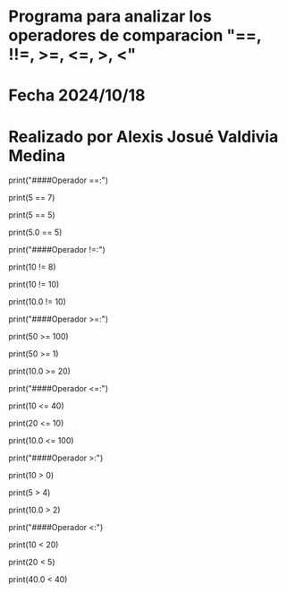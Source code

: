 # Programa para analizar los operadores de comparacion "==, !!=, >=, <=, >, <"
# Fecha 2024/10/18
# Realizado por Alexis Josué Valdivia Medina

print("####Operador ==:")

print(5 == 7)

print(5 == 5)

print(5.0 == 5)

print("####Operador !=:")

print(10 != 8)

print(10 != 10)

print(10.0 != 10)

print("####Operador >=:")

print(50 >= 100)

print(50 >= 1)

print(10.0 >= 20)

print("####Operador <=:")

print(10 <= 40)

print(20 <= 10)

print(10.0 <= 100)

print("####Operador >:")

print(10 > 0)

print(5 > 4)

print(10.0 > 2)

print("####Operador <:")

print(10 < 20)

print(20 < 5)

print(40.0 < 40)

